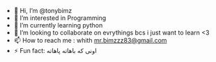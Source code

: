 - 👋 Hi, I’m @tonybimz
- 👀 I’m interested in Programming
- 🌱 I’m currently learning python
- 💞️ I’m looking to collaborate on evrythings bcs i just want to learn <3
- 📫 How to reach me : whith 
mr.bimzzz83@gmail.com
- ⚡ Fun fact: اونی که باهاته پاهاته
  

<!---
tonybimz/tonybimz is a ✨ special ✨ repository because its `README.md` (this file) appears on your GitHub profile.
You can click the Preview link to take a look at your changes.
--->

